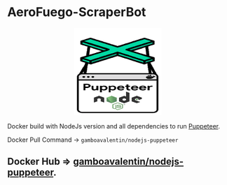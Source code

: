 # AeroFuego-ScraperBot

<div align="center">
  <img width="200" height="200"
    src="/assets/logo.png">
</div>

Docker build with NodeJs version and all dependencies to run [Puppeteer](https://pptr.dev/).

Docker Pull Command → `gamboavalentin/nodejs-puppeteer`

## Docker Hub => [gamboavalentin/nodejs-puppeteer](https://hub.docker.com/r/gamboavalentin/nodejs-puppeteer).